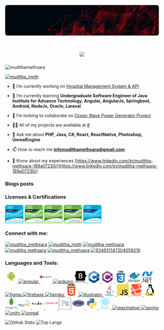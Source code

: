 <img src="https://github.com/MudithaMethsara/MudithaMethsara/blob/main/img/gitHubCover.png" alt="Cover Image">
<h1 align="center">
    <!--<img src="https://readme-typing-svg.herokuapp.com?font=Righteous&pause=1000&color=F70000&random=false&width=500&height=70&lines=Hey+There!%F0%9F%91%8B;I'm+Muditha+Methsara!;A+passionate+Back-End+developer." alt="Typing SVG" />-->
    <img src="https://readme-typing-svg.herokuapp.com/?font=Righteous&size=35&color=F70000&center=true&vCenter=true&width=500&height=70&duration=4000&lines=Hi+There!+👋;+I'm+Muditha+Methsara!;+Back-End+Developer." />
</h1>
<!-- <h1 align="center">Hi 👋, I'm Muditha Methsara</h1> -->
<!--<h3 align="center">A passionate backend developer from SriLanka</h3>-->
<!--<img align="right" alt="Coding" width="400" src="https://media.tenor.com/f0cKyHniahEAAAAd/background-khaoticfuture.gif">-->

<p align="left"> <img src="https://komarev.com/ghpvc/?username=mudithamethsara&label=Profile%20views&color=0e75b6&style=flat" alt="mudithamethsara" /> </p>

<!--<p align="left"> <a href="https://github.com/ryo-ma/github-profile-trophy"><img src="https://github-profile-trophy.vercel.app/?username=mudithamethsara" alt="mudithamethsara" /></a> </p>-->

<p align="left"> <a href="https://twitter.com/muditha_meth" target="blank"><img src="https://img.shields.io/twitter/follow/muditha_meth?logo=twitter&style=for-the-badge" alt="muditha_meth" /></a> </p>

- 🔭 I’m currently working on [Hospital Management System & API](#)

- 🌱 I’m currently learning **Undergraduate Software Engineer of Java Institute for Advance Technology, Angular, AngularJs, Springboot, Android, NodeJs, Oracle, Laraval**

- 👯 I’m looking to collaborate on [Ocean Wave Power Generator Project](#)

- 👨‍💻 All of my projects are available at [#](#)

- 💬 Ask me about **PHP, Java, C#, React, ReactNative, Photoshop, UnrealEngine**

- 📫 How to reach me **infomudithamethsara@gmail.com**

- 📄 Know about my experiences [https://www.linkedin.com/in/muditha-methsara-189a07230/](https://www.linkedin.com/in/muditha-methsara-189a07230/)

### Blogs posts
<!-- BLOG-POST-LIST:START -->
<!-- BLOG-POST-LIST:END -->
### Licenses & Certifications
<p align="left">
<a href="https://www.credly.com/badges/687f42d9-302d-4dc0-a537-dba8d4941e9e/public_url" target="blank"><img align="center" src="https://github.com/MudithaMethsara/MudithaMethsara/blob/main/img/licenses%26certifications/computer-hardware-basics.png" alt="Computer Hardware" height="60" width="60" /></a>
<a href="https://www.credly.com/badges/c6407f49-1ce0-469a-9002-5890af451c2b/public_url" target="blank"><img align="center" src="https://github.com/MudithaMethsara/MudithaMethsara/blob/main/img/licenses%26certifications/introduction-to-cybersecurity.png" alt="Computer Hardware" height="60" width="60" /></a>
<a href="https://www.credly.com/badges/a2b83b13-50e7-42e0-a95c-75aa921b7a91/public_url" target="blank"><img align="center" src="https://github.com/MudithaMethsara/MudithaMethsara/blob/main/img/licenses%26certifications/introduction-to-data-science.png" alt="Computer Hardware" height="60" width="60" /></a>
<a href="https://www.credly.com/badges/89a8f42e-094a-4903-a110-e818d924c586/public_url" target="blank"><img align="center" src="https://github.com/MudithaMethsara/MudithaMethsara/blob/main/img/licenses%26certifications/introduction-to-iot.png" alt="Computer Hardware" height="60" width="60" /></a>
<a href="https://www.credly.com/badges/36febe94-56d3-463e-b41a-f6e210fe4a8c/public_url" target="blank"><img align="center" src="https://github.com/MudithaMethsara/MudithaMethsara/blob/main/img/licenses%26certifications/python-essentials-1.1.png" alt="Computer Hardware" height="60" width="60" /></a>
</p>

<h3 align="left">Connect with me:</h3>
<p align="left">
<a href="https://dev.to/muditha_methsara" target="blank"><img align="center" src="https://raw.githubusercontent.com/rahuldkjain/github-profile-readme-generator/master/src/images/icons/Social/devto.svg" alt="muditha_methsara" height="30" width="40" /></a>
<a href="https://twitter.com/muditha_meth" target="blank"><img align="center" src="https://raw.githubusercontent.com/rahuldkjain/github-profile-readme-generator/master/src/images/icons/Social/twitter.svg" alt="muditha_meth" height="30" width="40" /></a>
<a href="https://linkedin.com/in/muditha methsara" target="blank"><img align="center" src="https://raw.githubusercontent.com/rahuldkjain/github-profile-readme-generator/master/src/images/icons/Social/linked-in-alt.svg" alt="muditha methsara" height="30" width="40" /></a>
<a href="https://fb.com/muditha methsara" target="blank"><img align="center" src="https://raw.githubusercontent.com/rahuldkjain/github-profile-readme-generator/master/src/images/icons/Social/facebook.svg" alt="muditha methsara" height="30" width="40" /></a>
<a href="https://instagram.com/muditha_methsara" target="blank"><img align="center" src="https://raw.githubusercontent.com/rahuldkjain/github-profile-readme-generator/master/src/images/icons/Social/instagram.svg" alt="muditha_methsara" height="30" width="40" /></a>
<a href="https://discord.gg/934651147204059216" target="blank"><img align="center" src="https://raw.githubusercontent.com/rahuldkjain/github-profile-readme-generator/master/src/images/icons/Social/discord.svg" alt="934651147204059216" height="30" width="40" /></a>
</p>

<h3 align="left">Languages and Tools:</h3>
<p align="left"> <a href="https://developer.android.com" target="_blank" rel="noreferrer"> <img src="https://raw.githubusercontent.com/devicons/devicon/master/icons/android/android-original-wordmark.svg" alt="android" width="40" height="40"/> </a> <a href="https://angular.io" target="_blank" rel="noreferrer"> <img src="https://angular.io/assets/images/logos/angular/angular.svg" alt="angular" width="40" height="40"/> </a> <a href="https://angular.io" target="_blank" rel="noreferrer"> <img src="https://raw.githubusercontent.com/devicons/devicon/master/icons/angularjs/angularjs-original-wordmark.svg" alt="angularjs" width="40" height="40"/> </a> <a href="https://www.arduino.cc/" target="_blank" rel="noreferrer"> <img src="https://cdn.worldvectorlogo.com/logos/arduino-1.svg" alt="arduino" width="40" height="40"/> </a> <a href="https://getbootstrap.com" target="_blank" rel="noreferrer"> <img src="https://raw.githubusercontent.com/devicons/devicon/master/icons/bootstrap/bootstrap-plain-wordmark.svg" alt="bootstrap" width="40" height="40"/> </a> <a href="https://www.w3schools.com/cpp/" target="_blank" rel="noreferrer"> <img src="https://raw.githubusercontent.com/devicons/devicon/master/icons/cplusplus/cplusplus-original.svg" alt="cplusplus" width="40" height="40"/> </a> <a href="https://www.w3schools.com/cs/" target="_blank" rel="noreferrer"> <img src="https://raw.githubusercontent.com/devicons/devicon/master/icons/csharp/csharp-original.svg" alt="csharp" width="40" height="40"/> </a> <a href="https://www.w3schools.com/css/" target="_blank" rel="noreferrer"> <img src="https://raw.githubusercontent.com/devicons/devicon/master/icons/css3/css3-original-wordmark.svg" alt="css3" width="40" height="40"/> </a> <a href="https://www.docker.com/" target="_blank" rel="noreferrer"> <img src="https://raw.githubusercontent.com/devicons/devicon/master/icons/docker/docker-original-wordmark.svg" alt="docker" width="40" height="40"/> </a> <a href="https://dotnet.microsoft.com/" target="_blank" rel="noreferrer"> <img src="https://raw.githubusercontent.com/devicons/devicon/master/icons/dot-net/dot-net-original-wordmark.svg" alt="dotnet" width="40" height="40"/> </a> <a href="https://www.figma.com/" target="_blank" rel="noreferrer"> <img src="https://www.vectorlogo.zone/logos/figma/figma-icon.svg" alt="figma" width="40" height="40"/> </a> <a href="https://firebase.google.com/" target="_blank" rel="noreferrer"> <img src="https://www.vectorlogo.zone/logos/firebase/firebase-icon.svg" alt="firebase" width="40" height="40"/> </a> <a href="https://heroku.com" target="_blank" rel="noreferrer"> <img src="https://www.vectorlogo.zone/logos/heroku/heroku-icon.svg" alt="heroku" width="40" height="40"/> </a> <a href="https://www.w3.org/html/" target="_blank" rel="noreferrer"> <img src="https://raw.githubusercontent.com/devicons/devicon/master/icons/html5/html5-original-wordmark.svg" alt="html5" width="40" height="40"/> </a> <a href="https://www.adobe.com/in/products/illustrator.html" target="_blank" rel="noreferrer"> <img src="https://www.vectorlogo.zone/logos/adobe_illustrator/adobe_illustrator-icon.svg" alt="illustrator" width="40" height="40"/> </a> <a href="https://www.java.com" target="_blank" rel="noreferrer"> <img src="https://raw.githubusercontent.com/devicons/devicon/master/icons/java/java-original.svg" alt="java" width="40" height="40"/> </a> <a href="https://developer.mozilla.org/en-US/docs/Web/JavaScript" target="_blank" rel="noreferrer"> <img src="https://raw.githubusercontent.com/devicons/devicon/master/icons/javascript/javascript-original.svg" alt="javascript" width="40" height="40"/> </a> <a href="https://laravel.com/" target="_blank" rel="noreferrer"> <img src="https://raw.githubusercontent.com/devicons/devicon/master/icons/laravel/laravel-plain-wordmark.svg" alt="laravel" width="40" height="40"/> </a> <a href="https://www.linux.org/" target="_blank" rel="noreferrer"> <img src="https://raw.githubusercontent.com/devicons/devicon/master/icons/linux/linux-original.svg" alt="linux" width="40" height="40"/> </a> <a href="https://www.mongodb.com/" target="_blank" rel="noreferrer"> <img src="https://raw.githubusercontent.com/devicons/devicon/master/icons/mongodb/mongodb-original-wordmark.svg" alt="mongodb" width="40" height="40"/> </a> <a href="https://www.mysql.com/" target="_blank" rel="noreferrer"> <img src="https://raw.githubusercontent.com/devicons/devicon/master/icons/mysql/mysql-original-wordmark.svg" alt="mysql" width="40" height="40"/> </a> <a href="https://nodejs.org" target="_blank" rel="noreferrer"> <img src="https://raw.githubusercontent.com/devicons/devicon/master/icons/nodejs/nodejs-original-wordmark.svg" alt="nodejs" width="40" height="40"/> </a> <a href="https://www.oracle.com/" target="_blank" rel="noreferrer"> <img src="https://raw.githubusercontent.com/devicons/devicon/master/icons/oracle/oracle-original.svg" alt="oracle" width="40" height="40"/> </a> <a href="https://www.photoshop.com/en" target="_blank" rel="noreferrer"> <img src="https://raw.githubusercontent.com/devicons/devicon/master/icons/photoshop/photoshop-line.svg" alt="photoshop" width="40" height="40"/> </a> <a href="https://www.php.net" target="_blank" rel="noreferrer"> <img src="https://raw.githubusercontent.com/devicons/devicon/master/icons/php/php-original.svg" alt="php" width="40" height="40"/> </a> <a href="https://www.python.org" target="_blank" rel="noreferrer"> <img src="https://raw.githubusercontent.com/devicons/devicon/master/icons/python/python-original.svg" alt="python" width="40" height="40"/> </a> <a href="https://reactjs.org/" target="_blank" rel="noreferrer"> <img src="https://raw.githubusercontent.com/devicons/devicon/master/icons/react/react-original-wordmark.svg" alt="react" width="40" height="40"/> </a> <a href="https://reactnative.dev/" target="_blank" rel="noreferrer"> <img src="https://reactnative.dev/img/header_logo.svg" alt="reactnative" width="40" height="40"/> </a> <a href="https://spring.io/" target="_blank" rel="noreferrer"> <img src="https://www.vectorlogo.zone/logos/springio/springio-icon.svg" alt="spring" width="40" height="40"/> </a> <a href="https://unity.com/" target="_blank" rel="noreferrer"> <img src="https://www.vectorlogo.zone/logos/unity3d/unity3d-icon.svg" alt="unity" width="40" height="40"/> </a> <a href="https://unrealengine.com/" target="_blank" rel="noreferrer"> <img src="https://raw.githubusercontent.com/kenangundogan/fontisto/036b7eca71aab1bef8e6a0518f7329f13ed62f6b/icons/svg/brand/unreal-engine.svg" alt="unreal" width="40" height="40"/> </a> </p>

<!--<div>
<a href="https://beacons.ai/mudithamethsara">
<img height="180em" src="https://github-readme-stats.vercel.app/api?username=mudithamethsara&show_icons=true&theme=dracula&include_all_conmits=true&count_private-true"/>
<ing height="180em" src="https://github-readme-stats.vercel.app/api/top-langs/?username=mudithamethsara&1ayout=compact&langs_count=16&theme-dracula"/>
</div>-->
![Github Stats](https://github-readme-stats.vercel.app/api?username=mudithamethsara&count_private=true&show_icons=true&include_all_commits=true&theme=prussian&layout=compact)
![Top Langs](https://github-readme-stats.vercel.app/api/top-langs/?username=mudithamethsara&hide=TeX&layout=compact&theme=prussian)



